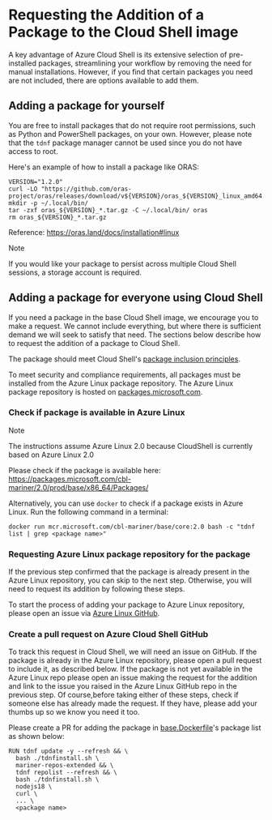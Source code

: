 # Requesting the Addition of a Package to the Cloud Shell image

A key advantage of Azure Cloud Shell is its extensive selection of pre-installed packages, streamlining your workflow by removing the need for manual installations. However, if you find that certain packages you need are not included, there are options available to add them.

## Adding a package for yourself

You are free to install packages that do not require root permissions, such as Python and PowerShell packages, on your own. However, please note that the `tdnf` package manager cannot be used since you do not have access to root.

Here's an example of how to install a package like ORAS:

```
VERSION="1.2.0"
curl -LO "https://github.com/oras-project/oras/releases/download/v${VERSION}/oras_${VERSION}_linux_amd64.tar.gz"
mkdir -p ~/.local/bin/
tar -zxf oras_${VERSION}_*.tar.gz -C ~/.local/bin/ oras
rm oras_${VERSION}_*.tar.gz
```
Reference: https://oras.land/docs/installation#linux
> [!NOTE]
> If you would like your package to persist across multiple Cloud Shell sessions, a storage account is required.

## Adding a package for everyone using Cloud Shell

If you need a package in the base Cloud Shell image, we encourage you to make a request. We cannot include everything, but where there is sufficient demand we will seek to satisfy that need. The sections below describe how to request the addition of a package to Cloud Shell.

The package should meet Cloud Shell's [package inclusion principles](./package-inclusion-guide.md).

To meet security and compliance requirements, all packages must be installed from the Azure Linux package repository. The Azure Linux package repository is hosted on [packages.microsoft.com](https://packages.microsoft.com).

### Check if package is available in Azure Linux

> [!NOTE]
> The instructions assume Azure Linux 2.0 because CloudShell is currently based on Azure Linux 2.0

Please check if the package is available here:
https://packages.microsoft.com/cbl-mariner/2.0/prod/base/x86_64/Packages/

Alternatively, you can use `docker` to check if a package exists in Azure Linux. Run the following command in a terminal:

```
docker run mcr.microsoft.com/cbl-mariner/base/core:2.0 bash -c "tdnf list | grep <package name>"
 ```

### Requesting Azure Linux package repository for the package

If the previous step confirmed that the package is already present in the Azure Linux repository, you can skip to the next step. Otherwise, you will need to request its addition by following these steps.

To start the process of adding your package to Azure Linux repository, please open an issue via [Azure Linux GitHub](https://github.com/microsoft/azurelinux/issues).

### Create a pull request on Azure Cloud Shell GitHub

To track this request in Cloud Shell, we will need an issue on GitHub. If the package is already in the Azure Linux repository, please open a pull request to include it, as described below. If the package is not yet available in the Azure Linux repo please open an issue making the request for the addition and link to the issue you raised in the Azure Linux GitHub repo in the previous step. Of course,before taking either of these steps, check if someone else has already made the request. If they have, please add your thumbs up so we know you need it too.

Please create a PR for adding the package in [base.Dockerfile](https://github.com/Azure/CloudShell/blob/master/linux/base.Dockerfile)'s package list as shown below: 


```
RUN tdnf update -y --refresh && \
  bash ./tdnfinstall.sh \
  mariner-repos-extended && \
  tdnf repolist --refresh && \
  bash ./tdnfinstall.sh \
  nodejs18 \
  curl \
  ... \
  <package name>
```


